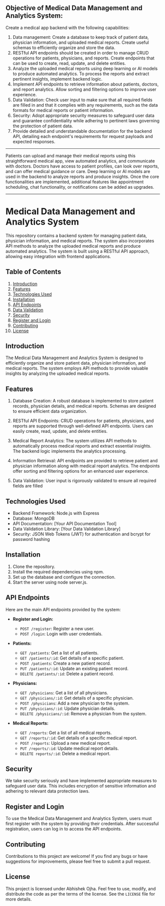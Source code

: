 ## Objective of Medical Data Management and Analytics System:

Create a medical app backend with the following capabilities:
1. Data management: Create a database to keep track of patient data, physician information, and uploaded medical reports. Create   useful schemas to efficiently organize and store the data.
2. RESTful API endpoints should be created in order to manage CRUD operations for patients, physicians, and reports. Create endpoints that can be used to create, read, update, and delete entities.
3. Analyze the uploaded medical reports using deep learning or AI models to produce automated analytics. To process the reports and extract pertinent insights, implement backend logic.
4. Implement API endpoints to retrieve information about patients, doctors, and report analytics. Allow sorting and filtering options to improve user experience.
5. Data Validation: Check user input to make sure that all required fields are filled in and that it complies with any requirements, such as the data formats for medical reports or patient information.
6. Security: Adopt appropriate security measures to safeguard user data and guarantee confidentiality while adhering to pertinent laws governing the protection of patient data.
7. Provide detailed and understandable documentation for the backend API, detailing each endpoint's requirements for request payloads and expected responses.
 ---
Patients can upload and manage their medical reports using this straightforward medical app, view automated analytics, and communicate with doctors. Doctors have access to patient profiles, can look over reports, and can offer medical guidance or care. Deep learning or AI models are used in the backend to analyze reports and produce insights. Once the core functionalities are implemented, additional features like appointment scheduling, chat functionality, or notifications can be added as upgrades.

---
# Medical Data Management and Analytics System

This repository contains a backend system for managing patient data, physician information, and medical reports. The system also incorporates API methods to analyze the uploaded medical reports and produce automated analytics. The system is built using a RESTful API approach, allowing easy integration with frontend applications.

## Table of Contents
1. [Introduction](#introduction)
2. [Features](#features)
3. [Technologies Used](#technologies-used)
4. [Installation](#installation)
5. [API Endpoints](#api-endpoints)
6. [Data Validation](#data-validation)
7. [Security](#security)
8. [Register and Login](#register-and-login)
9. [Contributing](#contributing)
10. [License](#license)

## Introduction
The Medical Data Management and Analytics System is designed to efficiently organize and store patient data, physician information, and medical reports. The system employs API methods to provide valuable insights by analyzing the uploaded medical reports.

## Features
1. Database Creation: A robust database is implemented to store patient records, physician details, and medical reports. Schemas are designed to ensure efficient data organization.

2. RESTful API Endpoints: CRUD operations for patients, physicians, and reports are supported through well-defined API endpoints. Users can easily create, read, update, and delete entities.

3. Medical Report Analytics: The system utilizes API methods to automatically process medical reports and extract essential insights. The backend logic implements the analytics processing.

4. Information Retrieval: API endpoints are provided to retrieve patient and physician information along with medical report analytics. The endpoints offer sorting and filtering options for an enhanced user experience.

5. Data Validation: User input is rigorously validated to ensure all required fields are filled

## Technologies Used
- Backend Framework: Node.js with Express
- Database:  MongoDB
- API Documentation: [Your API Documentation Tool]
- Data Validation Library: [Your Data Validation Library]
- Security: JSON Web Tokens (JWT) for authentication and bcrypt for password hashing

## Installation
1. Clone the repository.
2. Install the required dependencies using npm.
3. Set up the database and configure the connection.
4. Start the server using node server.js.

## API Endpoints
Here are the main API endpoints provided by the system:


- **Register and Login:**
  - `POST /register`: Register a new user.
  - `POST /login`: Login with user credentials.

- **Patients:**
  - `GET /patients`: Get a list of all patients.
  - `GET /patients/:id`: Get details of a specific patient.
  - `POST /patients`: Create a new patient record.
  - `PUT /patients/:id`: Update an existing patient record.
  - `DELETE /patients/:id`: Delete a patient record.

- **Physicians:**
  - `GET /physicians`: Get a list of all physicians.
  - `GET /physicians/:id`: Get details of a specific physician.
  - `POST /physicians`: Add a new physician to the system.
  - `PUT /physicians/:id`: Update physician details.
  - `DELETE /physicians/:id`: Remove a physician from the system.

- **Medical Reports:**
  - `GET /reports`: Get a list of all medical reports.
  - `GET /reports/:id`: Get details of a specific medical report.
  - `POST /reports`: Upload a new medical report.
  - `PUT /reports/:id`: Update medical report details.
  - `DELETE reports/:id`: Delete a medical report.

<!-- - **Report Analytics:**
  - `GET /api/reports/:id/analytics`: Get automated analytics for a specific medical report.

## Data Validation
The system validates user input to ensure that all required fields are provided and that data conforms to specific formats for medical reports and patient information. Detailed error messages will be returned in case of validation failures. -->

## Security
We take security seriously and have implemented appropriate measures to safeguard user data. This includes encryption of sensitive information and adhering to relevant data protection laws.

## Register and Login
To use the Medical Data Management and Analytics System, users must first register with the system by providing their credentials. After successful registration, users can log in to access the API endpoints.

## Contributing
Contributions to this project are welcome! If you find any bugs or have suggestions for improvements, please feel free to submit a pull request.

## License
This project is licensed under Abhishek Ojha. Feel free to use, modify, and distribute the code as per the terms of the license. See the `LICENSE` file for more details.





